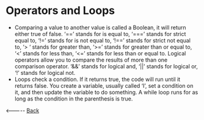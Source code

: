 # Operators and Loops
- Comparing a value to another value is called a Boolean, it will return either true of false.  ‘==’ stands for is equal to, ‘===’ stands for strict equal to, ‘!=’ stands for is not equal to, ‘!==’ stands for strict not equal to, ‘> ‘ stands for greater than, ‘>=’ stands for greater than or equal to, ‘<’ stands for less than, ‘<=’ stands for less than or equal to. Logical operators allow you to compare the results of more than one comparison operator. ‘&&’ stands for logical and, ‘||’ stands for logical or, ‘!’ stands for logical not. 
- Loops check a condition. If it returns true, the code will run until it returns false. You create a variable, usually called ‘I’, set a condition on it, and then update the variable to do something. A while loop runs for as long as the condition in the parenthesis is true. 

<----- [Back](/reading-notes/README.md)
